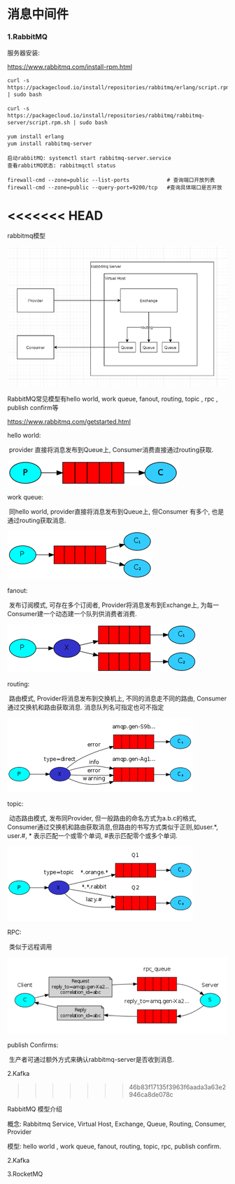 # 消息中间件

### 1.RabbitMQ

服务器安装:

https://www.rabbitmq.com/install-rpm.html

```shell
curl -s https://packagecloud.io/install/repositories/rabbitmq/erlang/script.rpm.sh | sudo bash

curl -s https://packagecloud.io/install/repositories/rabbitmq/rabbitmq-server/script.rpm.sh | sudo bash

yum install erlang
yum install rabbitmq-server

启动rabbitMQ: systemctl start rabbitmq-server.service
查看rabbitMQ状态: rabbitmqctl status

firewall-cmd --zone=public --list-ports            # 查询端口开放列表
firewall-cmd --zone=public --query-port=9200/tcp   #查询具体端口是否开放
```

<<<<<<< HEAD
=======
rabbitmq模型

![image-20201215201958065](images/image-20201215201958065.png)

RabbitMQ常见模型有hello world, work queue, fanout, routing, topic , rpc , publish confirm等

https://www.rabbitmq.com/getstarted.html

hello world:

​	provider 直接将消息发布到Queue上, Consumer消费直接通过routing获取. 



![img](images/python-one.png)

work queue:

​	同hello world, provider直接将消息发布到Queue上, 但Consumer 有多个, 也是通过routing获取消息.

![img](images/python-two.png)

fanout:

​	 发布订阅模式, 可存在多个订阅者, Provider将消息发布到Exchange上, 为每一Consumer建一个动态建一个队列供消费者消费.

![img](images/python-three.png)

routing:

​	路由模式, Provider将消息发布到交换机上, 不同的消息走不同的路由, Consumer通过交换机和路由获取消息. 消息队列名可指定也可不指定

![img](images/python-four.png)

topic: 

​	动态路由模式, 发布同Provider, 但一般路由的命名方式为a.b.c的格式, Consumer通过交换机和路由获取消息,但路由的书写方式类似于正则,如user.*, user.#, * 表示匹配一个或零个单词, #表示匹配零个或多个单词.

![img](images/python-five.png)

RPC:

​	类似于远程调用

![img](images/python-six.png)

publish Confirms: 

​	生产者可通过额外方式来确认rabbitmq-server是否收到消息.



2.Kafka
>>>>>>> 46b83f17135f3963f6aada3a63e2946ca8de078c


RabbitMQ 模型介绍

概念: Rabbitmq Service, Virtual Host, Exchange, Queue, Routing, Consumer, Provider 

模型: hello world , work queue, fanout, routing, topic, rpc, publish confirm.



2.Kafka

3.RocketMQ







